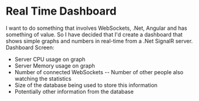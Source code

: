 # Real Time Dashboard
I want to do something that involves WebSockets, .Net, Angular and has something of value.
So I have decided that I'd create a dashboard that shows simple graphs and numbers in real-time from a .Net SignalR server.
Dashboard Screen:
- Server CPU usage on graph
- Server Memory usage on graph
- Number of connected WebSockets
-- Number of other people also watching the statistics
- Size of the database being used to store this information
- Potentially other information from the database
